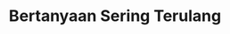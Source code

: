 ---
title: Bertanyaan Sering Terulang
description: Ikuti jejak kami dalam beberapa bertanyaan yang sering ditanya oleh pengembang sumber terbuka.
---